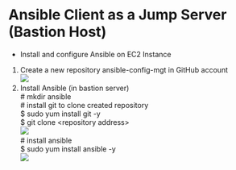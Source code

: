 # Ansible Client as a Jump Server (Bastion Host)  
* Install and configure Ansible on EC2 Instance  
1. Create a new repository ansible-config-mgt in GitHub account  
![](/image1.png)  
1. Install Ansible (in bastion server)  
\# mkdir ansible  
\# install git to clone created repository  
$ sudo yum install git -y  
$ git clone \<repository address>  
![](/image2.png)  
\# install ansible  
$ sudo yum install ansible -y  
![](/image3.png)  
